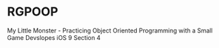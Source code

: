 # RGPOOP
My Little Monster - Practicing Object Oriented Programming with a Small Game Devslopes iOS 9 Section 4
